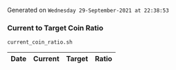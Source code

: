 Generated on `Wednesday 29-September-2021 at 22:38:53`

### Current to Target Coin Ratio
`current_coin_ratio.sh`

Date|Current|Target|Ratio
---|---|---|---
